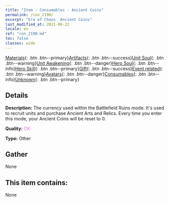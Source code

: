 ```yaml
---
title: "Item - Consumables - Ancient Coins"
permalink: /con_2190/
excerpt: "Era of Chaos  Ancient Coins"
last_modified_at: 2021-06-22
locale: en
ref: "con_2190.md"
toc: false
classes: wide
---
```

 [Materials](/Items/){: .btn .btn--primary}[Artifacts](/Items/Artifacts/){: .btn .btn--success}[Unit Soul](/Items/UnitSoul/){: .btn .btn--warning}[Unit Awakening](/Items/UnitAwakening/){: .btn .btn--danger}[Hero Soul](/Items/HeroSoul/){: .btn .btn--info}[Hero Skill](/Items/HeroSkill/){: .btn .btn--primary}[Gift](/Items/Gift/){: .btn .btn--success}[Event related](/Items/Events/){: .btn .btn--warning}[Avatars](/Items/Avatars/){: .btn .btn--danger}[Consumables](/Items/Consumables/){: .btn .btn--info}[Unknown](/Items/Unknown/){: .btn .btn--primary}

## Details
 **Description:** The currency used within the Battlefield Ruins mode. It's used to recruit units and purchase Ancient Arts and Relics. Every time you enter this mode, your Ancient Coins will be reset to 0.

 **Quality:** <span style="color: #DA70D6">OK</span>

 **Type:** Other

## Gather

  None

## This item contains:

  None

